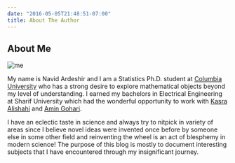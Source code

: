 ```yaml
---
date: "2016-05-05T21:48:51-07:00"
title: About The Author
---
```


## About Me

![me](/images/navid.png)

My name is Navid Ardeshir and I am a Statistics Ph.D. student at [Columbia University](http://stat.columbia.edu) who has a strong desire to explore mathematical objects beyond my level of understanding. I earned my bachelors in Electrical Engineering at Sharif University which had the wonderful opportunity to work with [Kasra Alishahi](http://math.sharif.ir/faculties/alishahi) and [Amin Gohari](http://sharif.ir/~aminzadeh/). 

I have an eclectic taste in science and always try to nitpick in variety of areas since I believe novel ideas were invented once before by someone else in some other field and reinventing the wheel is an act of blesphemy in modern science! The purpose of this blog is mostly to document interesting subjects that I have encountered through my insignificant journey. 
